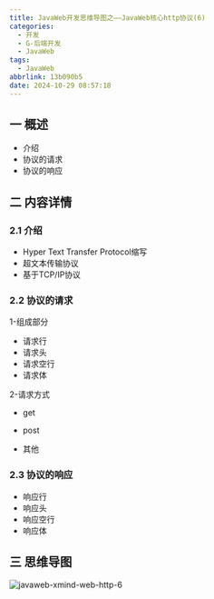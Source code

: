 ```yaml
---
title: JavaWeb开发思维导图之——JavaWeb核心http协议(6)
categories:
  - 开发
  - G-后端开发
  - JavaWeb
tags:
  - JavaWeb
abbrlink: 13b090b5
date: 2024-10-29 08:57:18
---
```

## 一 概述

* 介绍
* 协议的请求
* 协议的响应

<!--more-->

## 二 内容详情

### 2.1  介绍

* Hyper Text Transfer Protocol缩写
* 超文本传输协议
* 基于TCP/IP协议

### 2.2 协议的请求

1-组成部分

* 请求行
* 请求头
* 请求空行
* 请求体

2-请求方式

* get
* post

* 其他

### 2.3 协议的响应

* 响应行
* 响应头
* 响应空行
* 响应体

## 三 思维导图

![javaweb-xmind-web-http-6][1]



[1]:https://cdn.jsdelivr.net/gh/PGzxc/CDN/blog-java/javaweb-xmind-web-http-6.png